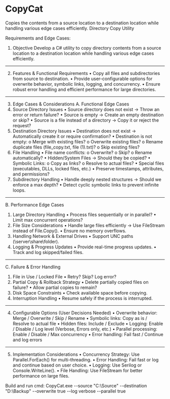 # CopyCat
Copies the contents from a source location to a destination location while handling various edge cases efficiently.
Directory Copy Utility

Requirements and Edge Cases:
1. Objective
Develop a C# utility to copy directory contents from a source location to a destination location while handling various edge cases efficiently.
________________________________________
2. Features & Functional Requirements
•	Copy all files and subdirectories from source to destination.
•	Provide user-configurable options for overwrite behavior, symbolic links, logging, and concurrency.
•	Ensure robust error handling and efficient performance for large directories.
________________________________________
3. Edge Cases & Considerations
A. Functional Edge Cases
1. Source Directory Issues
•	Source directory does not exist → Throw an error or return failure?
•	Source is empty → Create an empty destination or skip?
•	Source is a file instead of a directory → Copy it or reject the request?
2. Destination Directory Issues
•	Destination does not exist → Automatically create it or require confirmation?
•	Destination is not empty:
o	Merge with existing files?
o	Overwrite existing files?
o	Rename duplicate files (file_copy.txt, file (1).txt)?
o	Skip existing files?
3. File Handling
•	File name conflicts:
o	Overwrite?
o	Skip?
o	Rename automatically?
•	Hidden/System Files → Should they be copied?
•	Symbolic Links:
o	Copy as links?
o	Resolve to actual files?
•	Special files (executables, DLLs, locked files, etc.)
•	Preserve timestamps, attributes, and permissions?
4. Subdirectory Handling
•	Handle deeply nested structures → Should we enforce a max depth?
•	Detect cyclic symbolic links to prevent infinite loops.
________________________________________
B. Performance Edge Cases
1. Large Directory Handling
•	Process files sequentially or in parallel?
•	Limit max concurrent operations?
2. File Size Considerations
•	Handle large files efficiently → Use FileStream instead of File.Copy().
•	Ensure no memory overflows.
3. Handling Network & External Drives
•	Support UNC paths (\\server\share\folder).
4. Logging & Progress Updates
•	Provide real-time progress updates.
•	Track and log skipped/failed files.
________________________________________
C. Failure & Error Handling
1. File in Use / Locked File
•	Retry? Skip? Log error?
2. Partial Copy & Rollback Strategy
•	Delete partially copied files on failure?
•	Allow partial copies to remain?
3. Disk Space Constraints
•	Check available space before copying.
4. Interruption Handling
•	Resume safely if the process is interrupted.
________________________________________
4. Configurable Options (User Decisions Needed)
•	Overwrite behavior: Merge / Overwrite / Skip / Rename
•	Symbolic links: Copy as is / Resolve to actual file
•	Hidden files: Include / Exclude
•	Logging: Enable / Disable / Log level (Verbose, Errors only, etc.)
•	Parallel processing: Enable / Disable / Max concurrency
•	Error handling: Fail fast / Continue and log errors
________________________________________
5. Implementation Considerations
•	Concurrency Strategy: Use Parallel.ForEach() for multi-threading.
•	Error Handling: Fail fast or log and continue based on user choice.
•	Logging: Use Serilog or Console.WriteLine().
•	File Handling: Use FileStream for better performance on large files.

Build and run cmd: CopyCat.exe --source "C:\Source" --destination "D:\Backup" --overwrite true --log verbose --parallel true


